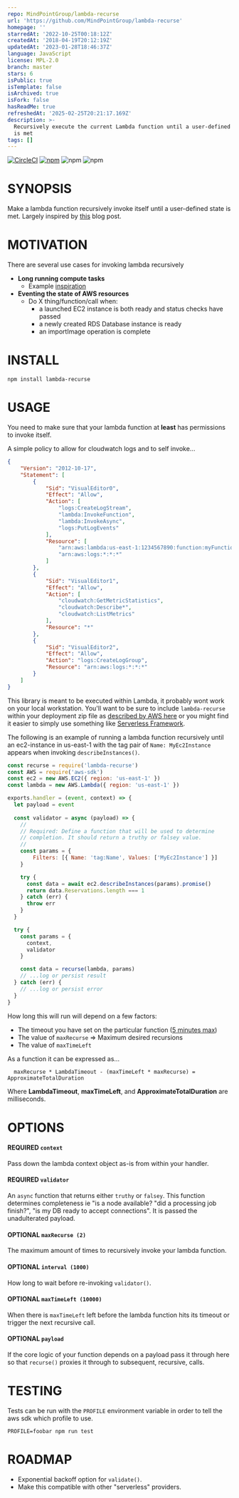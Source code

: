 ```yaml
---
repo: MindPointGroup/lambda-recurse
url: 'https://github.com/MindPointGroup/lambda-recurse'
homepage: ''
starredAt: '2022-10-25T00:18:12Z'
createdAt: '2018-04-19T20:12:19Z'
updatedAt: '2023-01-28T18:46:37Z'
language: JavaScript
license: MPL-2.0
branch: master
stars: 6
isPublic: true
isTemplate: false
isArchived: true
isFork: false
hasReadMe: true
refreshedAt: '2025-02-25T20:21:17.169Z'
description: >-
  Recursively execute the current Lambda function until a user-defined condition
  is met
tags: []
---
```


[![CircleCI](https://circleci.com/gh/MindPointGroup/lambda-recurse.svg?style=svg)](https://circleci.com/gh/MindPointGroup/lambda-recurse)
[![npm](https://img.shields.io/npm/dt/lambda-recurse.svg)](https://www.npmjs.com/package/lambda-recurse)
![npm](https://img.shields.io/npm/l/lambda-recurse.svg)
![npm](https://img.shields.io/npm/v/lambda-recurse.svg)

# SYNOPSIS
Make a lambda function recursively invoke itself until a user-defined state is
met. Largely inspired by [this][0] blog post.

# MOTIVATION
There are several use cases for invoking lambda recursively

* **Long running compute tasks**
  * Example [inspiration][1]
* **Eventing the state of AWS resources**
  * Do X thing/function/call when:
    * a launched EC2 instance is both ready and status checks have passed
    * a newly created RDS Database instance is ready
    * an importImage operation is complete

# INSTALL
`npm install lambda-recurse`

# USAGE
You need to make sure that your lambda function at **least** has permissions to
invoke itself.

A simple policy to allow for cloudwatch logs and to self invoke...

```json
{
    "Version": "2012-10-17",
    "Statement": [
        {
            "Sid": "VisualEditor0",
            "Effect": "Allow",
            "Action": [
                "logs:CreateLogStream",
                "lambda:InvokeFunction",
                "lambda:InvokeAsync",
                "logs:PutLogEvents"
            ],
            "Resource": [
                "arn:aws:lambda:us-east-1:1234567890:function:myFunction",
                "arn:aws:logs:*:*:*"
            ]
        },
        {
            "Sid": "VisualEditor1",
            "Effect": "Allow",
            "Action": [
                "cloudwatch:GetMetricStatistics",
                "cloudwatch:Describe*",
                "cloudwatch:ListMetrics"
            ],
            "Resource": "*"
        },
        {
            "Sid": "VisualEditor2",
            "Effect": "Allow",
            "Action": "logs:CreateLogGroup",
            "Resource": "arn:aws:logs:*:*:*"
        }
    ]
}
```

This library is meant to be executed within Lambda, it probably wont work on
your local workstation. You'll want to be sure to include `lambda-recurse`
within your deployment zip file as [described by AWS here][2] or you might
find it easier to simply use something like [Serverless Framework][3].

The following is an example of running a lambda function recursively until an
ec2-instance in us-east-1 with the tag pair of `Name: MyEc2Instance` appears
when invoking `describeInstances()`.

```js
const recurse = require('lambda-recurse')
const AWS = require('aws-sdk')
const ec2 = new AWS.EC2({ region: 'us-east-1' })
const lambda = new AWS.Lambda({ region: 'us-east-1' })

exports.handler = (event, context) => {
  let payload = event
  
  const validator = async (payload) => {
    //
    // Required: Define a function that will be used to determine
    // completion. It should return a truthy or falsey value.
    //
    const params = {
    	Filters: [{ Name: 'tag:Name', Values: ['MyEc2Instance'] }]
    }

    try {
      const data = await ec2.describeInstances(params).promise()
      return data.Reservations.length === 1
    } catch (err) {
      throw err
    }
  }

  try {
    const params = {
      context,
      validator
    }

    const data = recurse(lambda, params)
    // ...log or persist result
  } catch (err) {
    // ...log or persist error
  }
}
```

How long this will run will depend on a few factors:
- The timeout you have set on the particular function ([5 minutes max][4])
- The value of `maxRecurse` => Maximum desired recursions
- The value of `maxTimeLeft`

As a function it can be expressed as...

```
  maxRecurse * LambdaTimeout - (maxTimeLeft * maxRecurse) = ApproximateTotalDuration
```

Where **LambdaTimeout**, **maxTimeLeft**, and **ApproximateTotalDuration** are
milliseconds.

# OPTIONS

#### **REQUIRED** `context`
Pass down the lambda context object as-is from within your handler.

#### **REQUIRED** `validator`
An `async` function that returns either `truthy` or `falsey`. This function
determines completeness ie "is a node available? "did a processing job finish?",
"is my DB ready to accept connections". It is passed the unadulterated payload.

#### **OPTIONAL** `maxRecurse (2)`
The maximum amount of times to recursively invoke your lambda function.

#### **OPTIONAL** `interval (1000)`
How long to wait before re-invoking `validator()`.

#### **OPTIONAL** `maxTimeLeft (10000)`
When there is `maxTimeLeft` left before the lambda function hits its timeout or
trigger the next recursive call.

#### **OPTIONAL** `payload`
If the core logic of your function depends on a payload pass it through here so
that `recurse()` proxies it through to subsequent, recursive, calls.

# TESTING
Tests can be run with the `PROFILE` environment variable in order to tell the aws
sdk which profile to use.

```
PROFILE=foobar npm run test
```

# ROADMAP
- Exponential backoff option for `validate()`.
- Make this compatible with other "serverless" providers.

[0]:https://hackernoon.com/write-recursive-aws-lambda-functions-the-right-way-4a4b5ae633b6
[1]:https://github.com/theburningmonk/lambda-recursive-s3-demo/blob/master/batch-processor.js
[2]:https://docs.aws.amazon.com/lambda/latest/dg/nodejs-create-deployment-pkg.html
[3]:https://serverless.com/
[4]:https://docs.aws.amazon.com/lambda/latest/dg/limits.html
